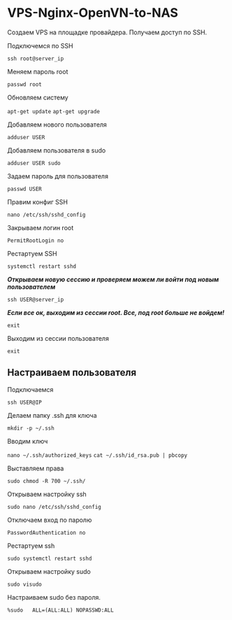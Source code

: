 # VPS-Nginx-OpenVN-to-NAS

Создаем VPS на площадке провайдера. Получаем доступ по SSH.

Подключемся по SSH

```ssh root@server_ip```

Меняем пароль root

```passwd root```

Обновляем систему

```apt-get update```
```apt-get upgrade```

Добавляем нового пользователя 

```adduser USER```

Добавляем пользователя в sudo

```adduser USER sudo```

Задаем пароль для пользователя

```passwd USER```

Правим конфиг SSH

```nano /etc/ssh/sshd_config```

Закрываем логин root

```PermitRootLogin no```

Рестартуем SSH

```systemctl restart sshd```

***Открываем новую сессию и проверяем можем ли войти под новым пользователем***

```ssh USER@server_ip```

***Если все ок, выходим из сессии root. Все, под root больше не войдем!***

```exit```

Выходим из сессии пользователя

```exit```

## Настраиваем пользователя

Подключаемся

```ssh USER@IP```

Делаем папку .ssh для ключа

```mkdir -p ~/.ssh```

Вводим ключ

```nano ~/.ssh/authorized_keys```
```cat ~/.ssh/id_rsa.pub | pbcopy```

Выставляем права

```sudo chmod -R 700 ~/.ssh/```

Открываем настройку ssh

```sudo nano /etc/ssh/sshd_config```

Отключаем вход по паролю

```PasswordAuthentication no```

Рестартуем ssh

```sudo systemctl restart sshd```

Открываем настройку sudo

```sudo visudo```

Настраиваем sudo без пароля. 

```%sudo   ALL=(ALL:ALL) NOPASSWD:ALL```




